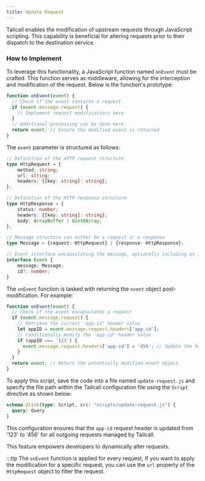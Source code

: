 ```yaml
---
title: Update Request
---
```


Tailcall enables the modification of upstream requests through JavaScript scripting. This capability is beneficial for altering requests prior to their dispatch to the destination service.

### How to Implement

To leverage this functionality, a JavaScript function named `onEvent` must be crafted. This function serves as middleware, allowing for the interception and modification of the request. Below is the function's prototype:

```javascript
function onEvent(event) {
  // Check if the event contains a request
  if (event.message.request) {
    // Implement request modifications here
  }
  // Additional processing can be done here
  return event; // Ensure the modified event is returned
}
```

The `event` parameter is structured as follows:

```typescript
// Definition of the HTTP request structure
type HttpRequest = {
    method: string;
    url: string;
    headers: {[key: string]: string};
};

// Definition of the HTTP response structure
type HttpResponse = {
    status: number;
    headers: {[key: string]: string};
    body: ArrayBuffer | Uint8Array;
};

// Message structure can either be a request or a response
type Message = {request: HttpRequest} | {response: HttpResponse};

// Event interface encapsulating the message, optionally including an identifier
interface Event {
    message: Message;
    id?: number;
}
```

The `onEvent` function is tasked with returning the `event` object post-modification. For example:

```javascript
function onEvent(event) {
  // Check if the event encapsulates a request
  if (event.message.request) {
    // Retrieve the current 'app-id' header value
    let appID = event.message.request.headers['app-id'];
    // Conditionally modify the 'app-id' header value
    if (appID === '123') {
      event.message.request.headers['app-id'] = '456'; // Update the header value
    }
  }
  return event; // Return the potentially modified event object
}
```

To apply this script, save the code into a file named `update-request.js` and specify the file path within the Tailcall configuration file using the `Script` directive as shown below:

```graphql
schema @link(type: Script, src: "scripts/update-request.js") {
  query: Query
}
```

This configuration ensures that the `app-id` request header is updated from '123' to '456' for all outgoing requests managed by Tailcall.

This feature empowers developers to dynamically alter requests.

:::tip The `onEvent` function is applied for every request, If you want to apply the modification for a specific request, you can use the `url` property of the `HttpRequest` object to filter the request.
